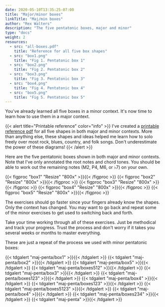 ```yaml
---
date: 2020-05-10T13:35:25-07:00
title: "Major/minor boxes"
linkTitle: "Maj/min boxes"
author: "Rex Walters"
description: "The five pentatonic boxes, major and minor"
type: "docs"
weight: 2
resources:
  - src: "all-boxes.pdf"
    title: "Reference for all five box shapes"
  - src: "box1.png"
    title: "Fig 1. Pentatonic box 1"
  - src: "box2.png"
    title: "Fig 2. Pentatonic box 2"
  - src: "box3.png"
    title: "Fig 3. Pentatonic box 3"
  - src: "box4.png"
    title: "Fig 4. Pentatonic box 4"
  - src: "box5.png"
    title: "Fig 5. Pentatonic box 5"
---
```


You've already learned all five boxes in a minor context. It's now time to learn
how to use them in a major context.

{{< alert title="Printable reference" color="info" >}} 
I've created a [printable reference pdf]( resourceref "all-boxes.pdf" ) for
all five shapes in both major and minor
contexts. More than anything else, these shapes and ideas helped me learn how
to solo freely over most rock, blues, country, and folk songs. Don't
underestimate the power of these diagrams! 
{{< /alert >}}

Here are the five pentatonic boxes shown in both major and minor contexts. Note
that I've only annotated the root notes and chord tones. You should be able to
work out the remaining notes (M2, P4, M6, or &flat;7) on your own.

{{< figproc "box1" "Resize" "800x" >}}{{< /figproc >}}
{{< figproc "box2" "Resize" "800x" >}}{{< /figproc >}}
{{< figproc "box3" "Resize" "800x" >}}{{< /figproc >}}
{{< figproc "box4" "Resize" "800x" >}}{{< /figproc >}}
{{< figproc "box5" "Resize" "800x" >}}{{< /figproc >}}

The exercises should go faster since your fingers already know the shapes. Only
the context has changed. You may want to go back and repeat some of the minor
exercises to get used to switching back and forth.

Take your time working through all of these exercises. Just be methodical and
track your progress. Trust the process and don't worry if it takes you several
weeks or months to master everything. 

These are just a repeat of the process we used with minor pentatonic boxes:

{{< tdgalert "maj-penta/box1" >}}{{< /tdgalert >}}
{{< tdgalert "maj-penta/box2" >}}{{< /tdgalert >}}
{{< tdgalert "maj-penta/box5" >}}{{< /tdgalert >}}
{{< tdgalert "maj-penta/boxes512" >}}{{< /tdgalert >}}
{{< tdgalert "maj-penta/box3" >}}{{< /tdgalert >}}
{{< tdgalert "maj-penta/boxes123" >}}{{< /tdgalert >}}
{{< tdgalert "maj-penta/box4" >}}{{< /tdgalert >}}
{{< tdgalert "maj-penta/boxes123" >}}{{< /tdgalert >}}
{{< tdgalert "maj-penta/boxes5123" >}}{{< /tdgalert >}}
{{< tdgalert "maj-penta/box4" >}}{{< /tdgalert >}}
{{< tdgalert "maj-penta/boxes234" >}}{{< /tdgalert >}}
{{< tdgalert "maj-penta" >}}{{< /tdgalert >}}